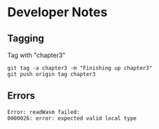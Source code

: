 # Developer Notes

## Tagging

Tag with "chapter3"
```
git tag -a chapter3 -m "Finishing up chapter3"
git push origin tag chapter3
```

## Errors

```
Error: readWasm failed:
0000026: error: expected valid local type
```

